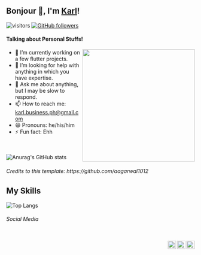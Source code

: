 ## Bonjour 👋, I'm [Karl](https://ayushagarwal.ml/)!
![visitors](https://visitor-badge.laobi.icu/badge?page_id=mikagura12.mikagura12)
[![GitHub followers](https://img.shields.io/github/followers/mikagura12.svg?style=social&label=Follow)](https://github.com/mikagura12?tab=followers)
</br>
#### Talking about Personal Stuffs!

<img src='https://media1.giphy.com/media/USV0ym3bVWQJJmNu3N/giphy.gif?cid=ecf05e47qd4ls9uhtaeyn1ikju2ldvbr9bl5cuvfmm1vxsd2&rid=giphy.gif' align='right' width="300" height="300">

- 🔭 I’m currently working on a few flutter projects.
- 🤔 I’m looking for help with anything in which you have expertise.
- 💬 Ask me about anything, but I may be slow to respond.
- 📫 How to reach me: karl.business.ph@gmail.com
- 😄 Pronouns: he/his/him
- ⚡ Fun fact: Ehh

</br>

![Anurag's GitHub stats](https://github-readme-stats.vercel.app/api?username=mikagura12&show_icons=true&theme=radical)


<h6>Credits to this template: https://github.com/aagarwal1012</h6>


## My Skills
![Top Langs](https://github-readme-stats.vercel.app/api/top-langs/?username=mikagura12&layout=compact)


<h6>Social Media</h6>
<br>
<a href="https://twitter.com/twentysicksssss">
  <img align="right" alt="My Twitter" width="22px" height="22px" src="https://cdn.jsdelivr.net/npm/simple-icons@v3/icons/twitter.svg" />
</a>
<a href="https://www.linkedin.com/in/karl-jan-reginaldo-b227b5204/">
  <img align="right" alt="My Linkdein" width="22px" height="22px" src="https://cdn.jsdelivr.net/npm/simple-icons@v3/icons/linkedin.svg" />
</a>
<a href="https://www.instagram.com/twentysickssssss/">
  <img align="right" alt="My Instagran" width="22px" height="22px" src="https://cdn.jsdelivr.net/npm/simple-icons@3.13.0/icons/instagram.svg" />
</a>



